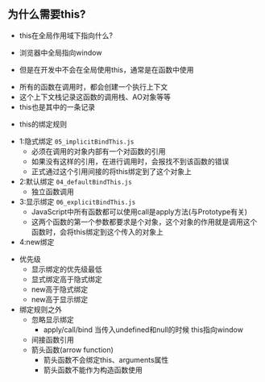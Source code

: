 ## 为什么需要this?
+ this在全局作用域下指向什么?
 - 浏览器中全局指向window
+ 但是在开发中不会在全局使用this，通常是在函数中使用
 - 所有的函数在调用时，都会创建一个执行上下文
 - 这个上下文栈记录这函数的调用栈、AO对象等等
 - this也是其中的一条记录
+ this的绑定规则
 - 1:隐式绑定 ```05_implicitBindThis.js```
    * 必须在调用的对象内部有一个对函数的引用
    * 如果没有这样的引用，在进行调用时，会报找不到该函数的错误
    * 正式通过这个引用间接的将this绑定到了这个对象上
 - 2:默认绑定 ```04_defaultBindThis.js```
    * 独立函数调用 
 - 3:显示绑定 ```06_explicitBindThis.js```
    * JavaScript中所有函数都可以使用call是apply方法(与Prototype有关)
    * 这两个函数的第一个参数都要求是个对象，这个对象的作用就是调用这个函数时，会将this绑定到这个传入的对象上
 - 4:new绑定 
+ 优先级
   - 显示绑定的优先级最低
   - 显式绑定高于隐式绑定
   - new高于隐式绑定
   - new高于显示绑定
+ 绑定规则之外
   - 忽略显示绑定
     * apply/call/bind 当传入undefined和null的时候 this指向window
   - 间接函数引用
   - 箭头函数(arrow function)
      * 箭头函数不会绑定this、arguments属性
      * 箭头函数不能作为构造函数使用




